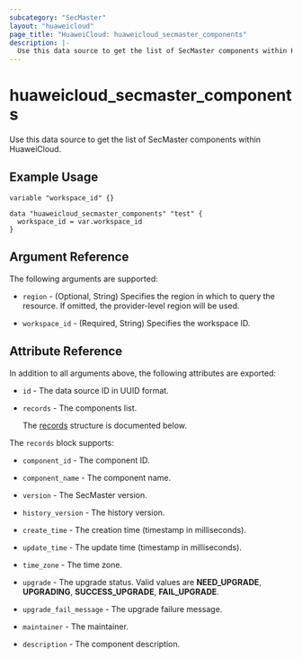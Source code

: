 ```yaml
---
subcategory: "SecMaster"
layout: "huaweicloud"
page_title: "HuaweiCloud: huaweicloud_secmaster_components"
description: |-
  Use this data source to get the list of SecMaster components within HuaweiCloud.
---
```


# huaweicloud_secmaster_components

Use this data source to get the list of SecMaster components within HuaweiCloud.

## Example Usage

```hcl
variable "workspace_id" {}

data "huaweicloud_secmaster_components" "test" {
  workspace_id = var.workspace_id
}
```

## Argument Reference

The following arguments are supported:

* `region` - (Optional, String) Specifies the region in which to query the resource.
  If omitted, the provider-level region will be used.

* `workspace_id` - (Required, String) Specifies the workspace ID.

## Attribute Reference

In addition to all arguments above, the following attributes are exported:

* `id` - The data source ID in UUID format.

* `records` - The components list.

  The [records](#records_struct) structure is documented below.

<a name="records_struct"></a>
The `records` block supports:

* `component_id` - The component ID.

* `component_name` - The component name.

* `version` - The SecMaster version.

* `history_version` - The history version.

* `create_time` - The creation time (timestamp in milliseconds).

* `update_time` - The update time (timestamp in milliseconds).

* `time_zone` - The time zone.

* `upgrade` - The upgrade status. Valid values are **NEED_UPGRADE**, **UPGRADING**, **SUCCESS_UPGRADE**,
  **FAIL_UPGRADE**.

* `upgrade_fail_message` - The upgrade failure message.

* `maintainer` - The maintainer.

* `description` - The component description.
